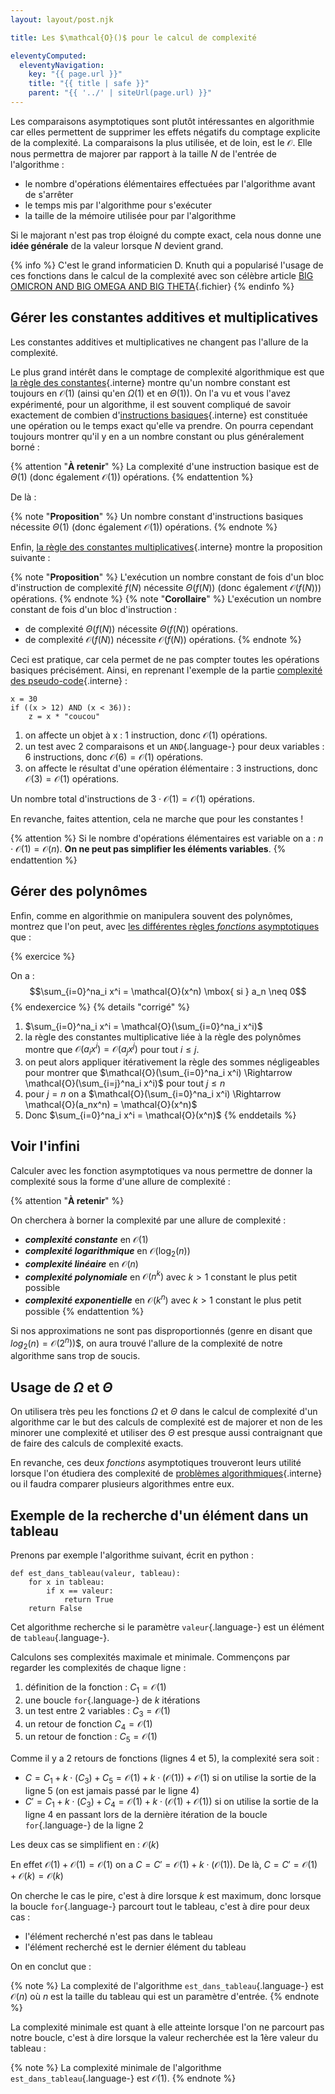 ```yaml
---
layout: layout/post.njk

title: Les $\mathcal{O}()$ pour le calcul de complexité

eleventyComputed:
  eleventyNavigation:
    key: "{{ page.url }}"
    title: "{{ title | safe }}"
    parent: "{{ '../' | siteUrl(page.url) }}"
---
```



Les comparaisons asymptotiques sont plutôt intéressantes en algorithmie car elles permettent de supprimer les effets négatifs du comptage explicite de la complexité. La comparaisons la plus utilisée, et de loin, est le $\mathcal{O}$. Elle nous permettra de majorer par rapport à la taille $N$ de l'entrée de l'algorithme :

- le nombre d'opérations élémentaires effectuées par l'algorithme avant de s'arrêter
- le temps mis par l'algorithme pour s'exécuter
- la taille de la mémoire utilisée pour par l'algorithme

Si le majorant n'est pas trop éloigné du compte exact, cela nous donne une **idée générale** de la valeur lorsque $N$ devient grand.

{% info %}
C'est le grand informaticien D. Knuth qui a popularisé l'usage de ces fonctions dans le calcul de la complexité avec son célèbre article [BIG OMICRON AND BIG OMEGA AND BIG THETA](https://danluu.com/knuth-big-o.pdf){.fichier}
{% endinfo %}

## Gérer les constantes additives et multiplicatives

Les constantes additives et multiplicatives ne changent pas l'allure de la complexité.

Le plus grand intérêt dans le comptage de complexité algorithmique est que [la règle des constantes](../comparaisons-asymptotiques/#OA-constantes-additives){.interne} montre qu'un nombre constant est toujours en $\mathcal{O}(1)$ (ainsi qu'en $\Omega(1)$ et en $\Theta(1)$). On l'a vu et vous l'avez expérimenté, pour un algorithme, il est souvent compliqué de savoir exactement de combien d'[instructions basiques](../pseudo-code#instruction-basique){.interne} est constituée une opération ou le temps exact qu'elle va prendre. On pourra cependant toujours montrer qu'il y en a un nombre constant ou plus généralement borné :

{% attention "**À retenir**" %}
La complexité d'une instruction basique est de $\Theta(1)$ (donc également $\mathcal{O}(1)$) opérations.
{% endattention %}

De là :

{% note  "**Proposition**" %}
Un nombre constant d'instructions basiques nécessite $\Theta(1)$ (donc également $\mathcal{O}(1)$) opérations.
{% endnote %}

Enfin, [la règle des constantes multiplicatives](../comparaisons-asymptotiques/#OA-constantes-multiplicatives){.interne} montre la proposition suivante :

{% note "**Proposition**" %}
L'exécution un nombre constant de fois d'un bloc d'instruction de complexité $f(N)$ nécessite $\Theta(f(N))$ (donc également $\mathcal{O}(f(N))$) opérations.
{% endnote %}
{% note "**Corollaire**" %}
L'exécution un nombre constant de fois d'un bloc d'instruction :

- de complexité $\Theta(f(N))$ nécessite $\Theta(f(N))$ opérations.
- de complexité $\mathcal{O}(f(N))$ nécessite $\mathcal{O}(f(N))$ opérations.
{% endnote %}

Ceci est pratique, car cela permet de ne pas compter toutes les opérations basiques précisément. Ainsi, en reprenant l'exemple de la partie [complexité des pseudo-code](../pseudo-code#complexité){.interne} :

```text#
x = 30
if ((x > 12) AND (x < 36)):
    z = x * "coucou"
```

1. on affecte un objet à x : 1 instruction, donc $\mathcal{O}(1)$ opérations.
2. un test avec 2 comparaisons et un `AND`{.language-} pour deux variables : 6 instructions, donc $\mathcal{O}(6) = \mathcal{O}(1)$ opérations.
3. on affecte le résultat d'une opération élémentaire : 3 instructions, donc $\mathcal{O}(3) = \mathcal{O}(1)$ opérations.

Un nombre total d'instructions de $3 \cdot \mathcal{O}(1) = \mathcal{O}(1)$ opérations.

En revanche, faites attention, cela ne marche que pour les constantes !

{% attention %}
Si le nombre d'opérations élémentaires est variable on a : $n \cdot \mathcal{O}(1) = \mathcal{O}(n)$. **On ne peut pas simplifier les éléments variables**.
{% endattention %}

## Gérer des polynômes

Enfin, comme en algorithmie on manipulera souvent des polynômes, montrez que l'on peut, avec [les différentes règles *fonctions* asymptotiques](../comparaisons-asymptotiques/#règles) que :

{% exercice %}

On a :
$$\sum_{i=0}^na_i x^i = \mathcal{O}(x^n) \mbox{ si } a_n \neq 0$$
{% endexercice %}
{% details "corrigé" %}

1. $\sum_{i=0}^na_i x^i = \mathcal{O}(\sum_{i=0}^na_i x^i)$
2. la règle des constantes multiplicative liée à la règle des polynômes montre que $\mathcal{O}(a_ix^i) = \mathcal{O}(a_jx^j)$ pour tout $i \leq j$.  
3. on peut alors appliquer itérativement la règle des sommes négligeables pour montrer que $\mathcal{O}(\sum_{i=0}^na_i x^i) \Rightarrow \mathcal{O}(\sum_{i=j}^na_i x^i)$ pour tout $j \leq n$
4. pour $j=n$ on a $\mathcal{O}(\sum_{i=0}^na_i x^i) \Rightarrow \mathcal{O}(a_nx^n) = \mathcal{O}(x^n)$
5. Donc $\sum_{i=0}^na_i x^i = \mathcal{O}(x^n)$
{% enddetails %}

## Voir l'infini

Calculer avec les fonction asymptotiques va nous permettre de donner la complexité sous la forme d'une allure de complexité :

{% attention "**À retenir**" %}

On cherchera à borner la complexité par une allure de complexité :

- ***complexité constante*** en $\mathcal{O}(1)$
- ***complexité logarithmique*** en $\mathcal{O}(\log_2(n))$
- ***complexité linéaire*** en $\mathcal{O}(n)$
- ***complexité polynomiale*** en $\mathcal{O}(n^k)$ avec $k>1$ constant le plus petit possible
- ***complexité exponentielle*** en $\mathcal{O}(k^n)$ avec $k>1$ constant le plus petit possible
{% endattention %}

Si nos approximations ne sont pas disproportionnés (genre en disant que $log_2(n) = \mathcal{O}(2^n)$)$, on aura trouvé l'allure de la complexité de notre algorithme sans trop de soucis.

## Usage de $\Omega$ et $\Theta$

On utilisera très peu les fonctions $\Omega$ et $\Theta$ dans le calcul de complexité d'un algorithme car le but des calculs de complexité est de majorer et non de les minorer une complexité et utiliser des $\Theta$ est presque aussi contraignant que de faire des calculs de complexité exacts.

En revanche, ces deux *fonctions* asymptotiques trouveront leurs utilité lorsque l'on étudiera des complexité de [problèmes algorithmiques](../../écrire-algorithmes/problème){.interne} ou il faudra comparer plusieurs algorithmes entre eux.

## <span id="exemple-recherche"></span> Exemple de la recherche d'un élément dans un tableau

Prenons par exemple l'algorithme suivant, écrit en python :

```python#
def est_dans_tableau(valeur, tableau):
    for x in tableau:
        if x == valeur:
            return True
    return False
```

Cet algorithme recherche si le paramètre `valeur`{.language-} est un élément de `tableau`{.language-}.

Calculons ses complexités maximale et minimale. Commençons par regarder les complexités de chaque ligne :

1. définition de la fonction : $C_1 = \mathcal{O}(1)$
2. une boucle `for`{.language-} de $k$ itérations
3. un test entre 2 variables : $C_3 = \mathcal{O}(1)$
4. un retour de fonction $C_4 = \mathcal{O}(1)$
5. un retour de fonction : $C_5 = \mathcal{O}(1)$

Comme il y a 2 retours de fonctions (lignes 4 et 5), la complexité sera soit :

- $C = C_1 + k \cdot (C_3) + C_5 = \mathcal{O}(1) + k \cdot (\mathcal{O}(1)) + \mathcal{O}(1)$ si on utilise la sortie de la ligne 5 (on est jamais passé par le ligne 4)
- $C' = C_1 + k \cdot (C_3) + C_4 = \mathcal{O}(1) + k \cdot (\mathcal{O}(1) + \mathcal{O}(1))$ si on utilise la sortie de la ligne 4 en passant lors de la dernière itération de la boucle `for`{.language-} de la ligne 2

Les deux cas se simplifient en : $\mathcal{O}(k)$

En effet $\mathcal{O}(1) + \mathcal{O}(1) = \mathcal{O}(1)$ on a $C = C' = \mathcal{O}(1) + k \cdot (\mathcal{O}(1))$. De là, $C = C' = \mathcal{O}(1) + \mathcal{O}(k) = \mathcal{O}(k)$

On cherche le cas le pire, c'est à dire lorsque $k$ est maximum, donc lorsque la boucle `for`{.language-} parcourt tout le tableau, c'est à dire pour deux cas :

- l'élément recherché n'est pas dans le tableau
- l'élément recherché est le dernier élément du tableau

On en conclut que :

{% note %}
La complexité de l'algorithme `est_dans_tableau`{.language-} est $\mathcal{O}(n)$ où $n$ est la taille du tableau qui est un paramètre d'entrée.
{% endnote %}

La complexité minimale est quant à elle atteinte lorsque l'on ne parcourt pas notre boucle, c'est à dire lorsque la valeur recherchée est la 1ère valeur du tableau :

{% note %}
La complexité minimale de l'algorithme `est_dans_tableau`{.language-} est $\mathcal{O}(1)$.
{% endnote %}
